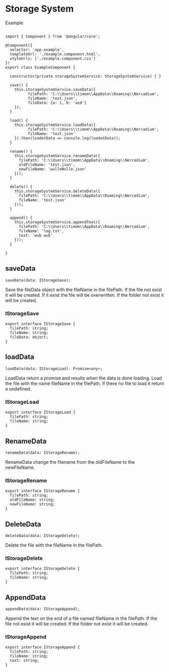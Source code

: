 # Storage System

Example
````

import { Component } from '@angular/core';

@Component({
  selector: 'app-example',
  templateUrl: './example.component.html',
  styleUrls: ['./example.component.css']
})
export class ExampleComponent {

  constructor(private storageSystemService: StorageSystemService) { }

  save() {
    this.storageSystemService.saveData({
          filePath: 'C:\\Users\\timom\\AppData\\Roaming\\Nercadium',
          fileName: 'test.json',
          fileData: {a: 1, b: 'asd'}
    });
  }

  load() {
    this.storageSystemService.loadData({
          filePath: 'C:\\Users\\timom\\AppData\\Roaming\\Nercadium',
          fileName: 'test.json'
    }).then(loadetData => console.log(loadetData));
  }

  rename() {
    this.storageSystemService.renameData({
      filePath: 'C:\\Users\\timom\\AppData\\Roaming\\Nercadium',
      oldFileName: 'test.json',
      newFileName: 'wulleWulle.json'
    }));
  }
  
  delete() {
    this.storageSystemService.deleteData({
      filePath: 'C:\\Users\\timom\\AppData\\Roaming\\Nercadium',
      fileName: 'test.json'
    }));
  }

  append() {
    this.storageSystemService.appendText({
      filePath: 'C:\\Users\\timom\\AppData\\Roaming\\Nercadium',
      fileName: 'log.txt',
      text: 'wub wub'
    }));
  }

}

````

## saveData
````
saveData(data: IStorageSave);
````
Save the fileData object with the fileName in the filePath.
If the file not exist it will be created.
If it exist the file will be overwritten.
If the folder not exist it will be created.

### IStorageSave
````
export interface IStorageSave {
  filePath: string;
  fileName: string;
  fileData: object;
}
````
## loadData
````
loadData(data: IStorageLoad): Promise<any>;
````
LoadData return a promise and results when the data is done loading.
Load the file with the name fileName in the filePath.
If there no file to load it return a undefined.

### IStorageLoad
````
export interface IStorageLoad {
  filePath: string;
  fileName: string;
}
````
## RenameData
````
renameData(data: IStorageRename);
````
RenameData change the filename from the oldFileName to the newFileName.

### IStorageRename
````
export interface IStorageRename {
  filePath: string;
  oldFileName: string;
  newFileName: string;
}
````
## DeleteData
````
deleteData(data: IStorageDelete);
````
Delete the file with the fileName in the filePath.
### IStorageDelete
````
export interface IStorageDelete {
  filePath: string;
  fileName: string;
}
````
## AppendData
````
appendData(data: IStorageAppend);
````
Append the text on the end of a file named fileName in the filePath.
If the file not exist it will be created.
If the folder not exist it will be created.
### IStorageAppend
````
export interface IStorageAppend {
  filePath: string;
  fileName: string;
  text: string;
}
````
